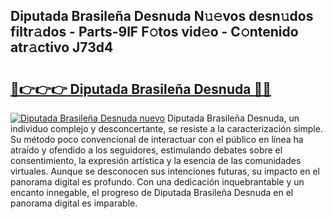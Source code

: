 ## Diputada Brasileña Desnuda N𝚞𝚎vos desn𝚞dos filtr𝚊dos - Parts-9lF F𝚘tos vid𝚎o - C𝚘ntenido atr𝚊ctivo J73d4

# <h2><a href="http://mb8ux0.tromn.icu/?c=Diputada+Brasile%c3%b1a+Desnuda">🔗👉👉👉 Diputada Brasileña Desnuda 🔗🔗</a></h2>

[![Diputada Brasileña Desnuda nuevo](https://i.imgur.com/pEAQMta.gif)](http://mb8ux0.tromn.icu/?c=Diputada+Brasile%c3%b1a+Desnuda)
Diputada Brasileña Desnuda, un individuo complejo y desconcertante, se resiste a la caracterización simple. Su método poco convencional de interactuar con el público en línea ha atraído y ofendido a los seguidores, estimulando debates sobre el consentimiento, la expresión artística y la esencia de las comunidades virtuales. Aunque se desconocen sus intenciones futuras, su impacto en el panorama digital es profundo. Con una dedicación inquebrantable y un encanto innegable, el progreso de Diputada Brasileña Desnuda en el panorama digital es imparable.

